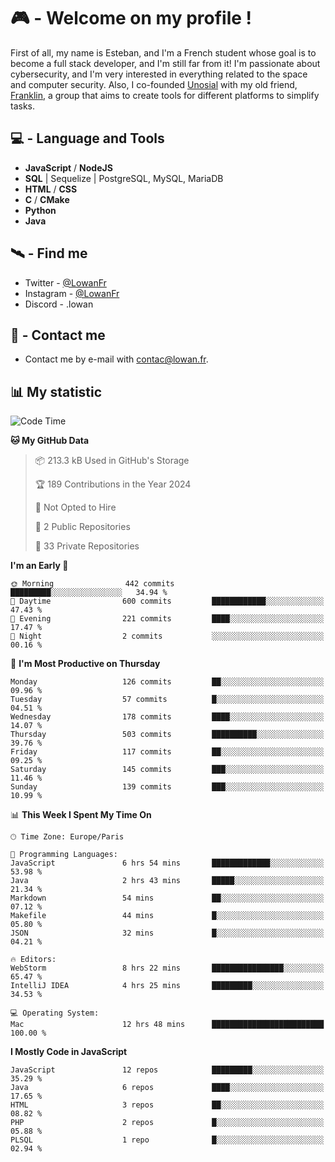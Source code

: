 # 🎮 - Welcome on my profile !
First of all, my name is Esteban, and I'm a French student whose goal is to become a full stack developer, and I'm still far from it!
I'm passionate about cybersecurity, and I'm very interested in everything related to the space and computer security.
Also, I co-founded [Unosial](https://github.com/Unosial) with my old friend, [Franklin](https://github.com/AbaFranklin/), a group that aims to create tools for different platforms to simplify tasks. 



## 💻 - Language and Tools
- **JavaScript** / **NodeJS**
- **SQL** | Sequelize | PostgreSQL, MySQL, MariaDB
- **HTML** / **CSS**
- **C** / **CMake**
- **Python**
- **Java**

## 🛰️ - Find me

 - Twitter - [@LowanFr](https://twitter.com/LowanFr/)
 - Instagram - [@LowanFr](https://instagram.com/LowanFr)
 - Discord -  .lowan
 
## 📡 - Contact me
 - Contact me by e-mail with [contac@lowan.fr](mailto:contact@lowan.fr).

## 📊 My statistic
<!--START_SECTION:waka-->
![Code Time](http://img.shields.io/badge/Code%20Time-922%20hrs%2018%20mins-blue)

**🐱 My GitHub Data** 

> 📦 213.3 kB Used in GitHub's Storage 
 > 
> 🏆 189 Contributions in the Year 2024
 > 
> 🚫 Not Opted to Hire
 > 
> 📜 2 Public Repositories 
 > 
> 🔑 33 Private Repositories 
 > 
**I'm an Early 🐤** 

```text
🌞 Morning                442 commits         █████████░░░░░░░░░░░░░░░░   34.94 % 
🌆 Daytime                600 commits         ████████████░░░░░░░░░░░░░   47.43 % 
🌃 Evening                221 commits         ████░░░░░░░░░░░░░░░░░░░░░   17.47 % 
🌙 Night                  2 commits           ░░░░░░░░░░░░░░░░░░░░░░░░░   00.16 % 
```
📅 **I'm Most Productive on Thursday** 

```text
Monday                   126 commits         ██░░░░░░░░░░░░░░░░░░░░░░░   09.96 % 
Tuesday                  57 commits          █░░░░░░░░░░░░░░░░░░░░░░░░   04.51 % 
Wednesday                178 commits         ████░░░░░░░░░░░░░░░░░░░░░   14.07 % 
Thursday                 503 commits         ██████████░░░░░░░░░░░░░░░   39.76 % 
Friday                   117 commits         ██░░░░░░░░░░░░░░░░░░░░░░░   09.25 % 
Saturday                 145 commits         ███░░░░░░░░░░░░░░░░░░░░░░   11.46 % 
Sunday                   139 commits         ███░░░░░░░░░░░░░░░░░░░░░░   10.99 % 
```


📊 **This Week I Spent My Time On** 

```text
🕑︎ Time Zone: Europe/Paris

💬 Programming Languages: 
JavaScript               6 hrs 54 mins       █████████████░░░░░░░░░░░░   53.98 % 
Java                     2 hrs 43 mins       █████░░░░░░░░░░░░░░░░░░░░   21.34 % 
Markdown                 54 mins             ██░░░░░░░░░░░░░░░░░░░░░░░   07.12 % 
Makefile                 44 mins             █░░░░░░░░░░░░░░░░░░░░░░░░   05.80 % 
JSON                     32 mins             █░░░░░░░░░░░░░░░░░░░░░░░░   04.21 % 

🔥 Editors: 
WebStorm                 8 hrs 22 mins       ████████████████░░░░░░░░░   65.47 % 
IntelliJ IDEA            4 hrs 25 mins       █████████░░░░░░░░░░░░░░░░   34.53 % 

💻 Operating System: 
Mac                      12 hrs 48 mins      █████████████████████████   100.00 % 
```

**I Mostly Code in JavaScript** 

```text
JavaScript               12 repos            █████████░░░░░░░░░░░░░░░░   35.29 % 
Java                     6 repos             ████░░░░░░░░░░░░░░░░░░░░░   17.65 % 
HTML                     3 repos             ██░░░░░░░░░░░░░░░░░░░░░░░   08.82 % 
PHP                      2 repos             █░░░░░░░░░░░░░░░░░░░░░░░░   05.88 % 
PLSQL                    1 repo              █░░░░░░░░░░░░░░░░░░░░░░░░   02.94 % 
```




<!--END_SECTION:waka-->
